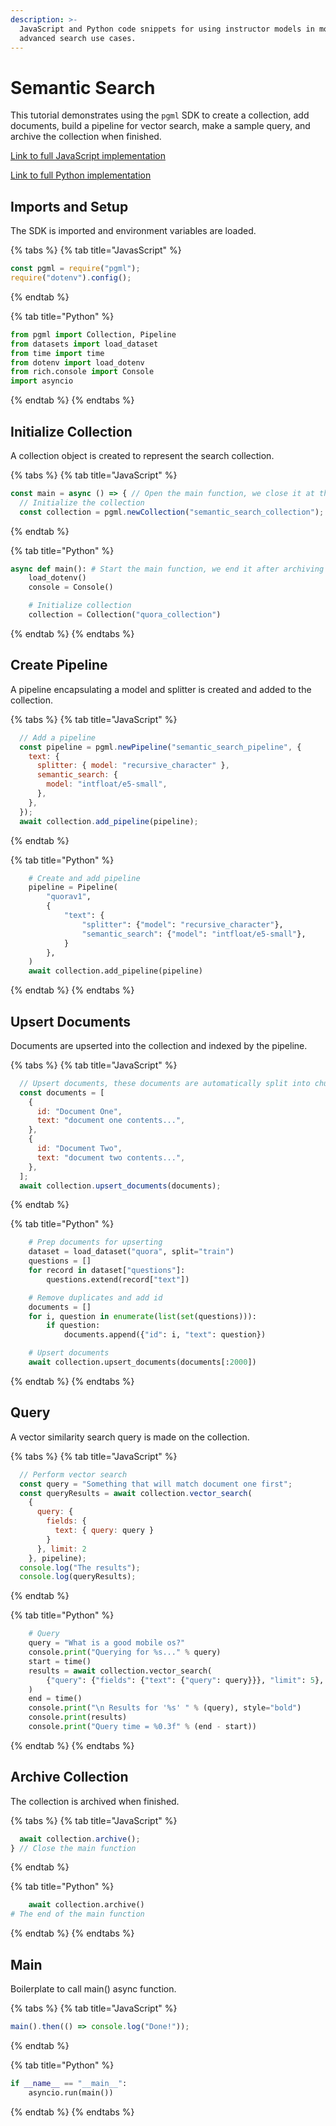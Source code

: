 ```yaml
---
description: >-
  JavaScript and Python code snippets for using instructor models in more
  advanced search use cases.
---
```


# Semantic Search

This tutorial demonstrates using the `pgml` SDK to create a collection, add documents, build a pipeline for vector search, make a sample query, and archive the collection when finished.

[Link to full JavaScript implementation](../../../../../pgml-sdks/pgml/javascript/examples/semantic\_search.js)

[Link to full Python implementation](../../../../../pgml-sdks/pgml/python/examples/semantic\_search.py)

## Imports and Setup

The SDK is imported and environment variables are loaded.

{% tabs %}
{% tab title="JavasScript" %}
```js
const pgml = require("pgml");
require("dotenv").config();
```
{% endtab %}

{% tab title="Python" %}
```python
from pgml import Collection, Pipeline
from datasets import load_dataset
from time import time
from dotenv import load_dotenv
from rich.console import Console
import asyncio
```
{% endtab %}
{% endtabs %}

## Initialize Collection

A collection object is created to represent the search collection.

{% tabs %}
{% tab title="JavaScript" %}
```js
const main = async () => { // Open the main function, we close it at the bottom
  // Initialize the collection
  const collection = pgml.newCollection("semantic_search_collection");
```
{% endtab %}

{% tab title="Python" %}
```python
async def main(): # Start the main function, we end it after archiving
    load_dotenv()
    console = Console()

    # Initialize collection
    collection = Collection("quora_collection")
```
{% endtab %}
{% endtabs %}

## Create Pipeline

A pipeline encapsulating a model and splitter is created and added to the collection.

{% tabs %}
{% tab title="JavaScript" %}
```js
  // Add a pipeline
  const pipeline = pgml.newPipeline("semantic_search_pipeline", {
    text: {
      splitter: { model: "recursive_character" },
      semantic_search: {
        model: "intfloat/e5-small",
      },
    },
  });
  await collection.add_pipeline(pipeline);
```
{% endtab %}

{% tab title="Python" %}
```python
    # Create and add pipeline
    pipeline = Pipeline(
        "quorav1",
        {
            "text": {
                "splitter": {"model": "recursive_character"},
                "semantic_search": {"model": "intfloat/e5-small"},
            }
        },
    )
    await collection.add_pipeline(pipeline)
```
{% endtab %}
{% endtabs %}

## Upsert Documents

Documents are upserted into the collection and indexed by the pipeline.

{% tabs %}
{% tab title="JavaScript" %}
```js
  // Upsert documents, these documents are automatically split into chunks and embedded by our pipeline
  const documents = [
    {
      id: "Document One",
      text: "document one contents...",
    },
    {
      id: "Document Two",
      text: "document two contents...",
    },
  ];
  await collection.upsert_documents(documents);
```
{% endtab %}

{% tab title="Python" %}
```python
    # Prep documents for upserting
    dataset = load_dataset("quora", split="train")
    questions = []
    for record in dataset["questions"]:
        questions.extend(record["text"])

    # Remove duplicates and add id
    documents = []
    for i, question in enumerate(list(set(questions))):
        if question:
            documents.append({"id": i, "text": question})

    # Upsert documents
    await collection.upsert_documents(documents[:2000])
```
{% endtab %}
{% endtabs %}

## Query

A vector similarity search query is made on the collection.

{% tabs %}
{% tab title="JavaScript" %}
```js
  // Perform vector search
  const query = "Something that will match document one first";
  const queryResults = await collection.vector_search(
    {
      query: {
        fields: {
          text: { query: query }
        }
      }, limit: 2
    }, pipeline);
  console.log("The results");
  console.log(queryResults);
```
{% endtab %}

{% tab title="Python" %}
```python
    # Query
    query = "What is a good mobile os?"
    console.print("Querying for %s..." % query)
    start = time()
    results = await collection.vector_search(
        {"query": {"fields": {"text": {"query": query}}}, "limit": 5}, pipeline
    )
    end = time()
    console.print("\n Results for '%s' " % (query), style="bold")
    console.print(results)
    console.print("Query time = %0.3f" % (end - start))
```
{% endtab %}
{% endtabs %}

## Archive Collection

The collection is archived when finished.

{% tabs %}
{% tab title="JavaScript" %}
```js
  await collection.archive();
} // Close the main function
```
{% endtab %}

{% tab title="Python" %}
```python
    await collection.archive()
# The end of the main function
```
{% endtab %}
{% endtabs %}

## Main

Boilerplate to call main() async function.

{% tabs %}
{% tab title="JavaScript" %}
```javascript
main().then(() => console.log("Done!"));
```
{% endtab %}

{% tab title="Python" %}
```python
if __name__ == "__main__":
    asyncio.run(main())
```
{% endtab %}
{% endtabs %}
